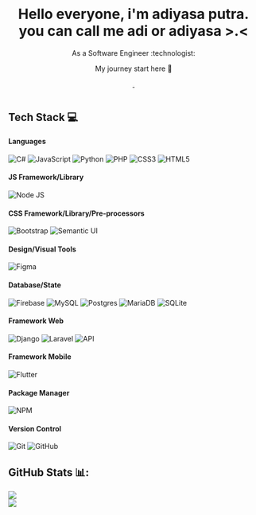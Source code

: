 <h1 align="center">
  <img alt="" 
       src="https://i.pinimg.com/originals/c1/3e/7f/c13e7f371b14f93e91808200631b8a81.gif" 
       style="vertical-align:center">
</h1>
<h1 align="center"> Hello everyone, i'm adiyasa putra. you can call me adi or adiyasa >.<</br>
</h1>
<p align="center">As a Software Engineer :technologist:</p>
<p align="center">My journey start here 🚀</p>    
<p align="center">
  <a href="https://www.linkedin.com/in/adiyasa-putra-401717248/" target="_blank">
    <img alt="" src="https://img.shields.io/badge/LinkedIn-000?logo=linkedin&logoColor=0A66C2&style=for-the-badge" style="vertical-align:center" />
  </a>
  <a href="https://www.instagram.com/adiyasaputra/" target="_blank">
    <img alt="" src="https://img.shields.io/badge/Instagram-000?style=for-the-badge&logo=Instagram&logoColor=E4405F" style="vertical-align:center" />
  </a>
</p>
<p align="center">
  <a href="https://www.google.com/url?sa=i&url=https%3A%2F%2Fwww.pinterest.com%2Fhadishax%2Fsome-great-shit%2F&psig=AOvVaw2ET1p49N5wnxIdWepTIsDD&ust=1700625891182000&source=images&cd=vfe&opi=89978449&ved=0CBEQjRxqFwoTCLiL_aKb1IIDFQAAAAAdAAAAABAH">
    <img alt=""
         src="https://pa1.narvii.com/6293/511633638c473821b419ea381c558d0ee8d770c4_hq.gif">
  </a>
</p>


## Tech Stack 💻
#### Languages
![C#](https://img.shields.io/badge/-Csharp-000?style=for-the-badge&logo=c#)
![JavaScript](https://img.shields.io/badge/-JavaScript-000?style=for-the-badge&logo=javascript)
![Python](https://img.shields.io/badge/python-000?style=for-the-badge&logo=python&logoColor=white)
![PHP](https://img.shields.io/badge/php-000.svg?style=for-the-badge&logo=php&logoColor=white)
![CSS3](https://img.shields.io/badge/-CSS3-000?style=for-the-badge&logo=css3)
![HTML5](https://img.shields.io/badge/-HTML5-000?style=for-the-badge&logo=html5)

#### JS Framework/Library
![Node JS](https://img.shields.io/badge/-node.JS-000?style=for-the-badge&logo=node.js)

#### CSS Framework/Library/Pre-processors
![Bootstrap](https://img.shields.io/badge/-Bootstrap-000?style=for-the-badge&logo=bootstrap)
![Semantic UI](https://img.shields.io/badge/Semantic%20UI-000.svg?style=for-the-badge&logo=SemanticUIReact&logoColor=white)

#### Design/Visual Tools
![Figma](https://img.shields.io/badge/-Figma-000?style=for-the-badge&logo=figma)

#### Database/State
![Firebase](https://img.shields.io/badge/-Firebase-000?style=for-the-badge&logo=firebase)
![MySQL](https://img.shields.io/badge/mysql-000.svg?style=for-the-badge&logo=mysql&logoColor=white) 
![Postgres](https://img.shields.io/badge/postgres-000.svg?style=for-the-badge&logo=postgresql&logoColor=white) 
![MariaDB](https://img.shields.io/badge/MariaDB-000?style=for-the-badge&logo=mariadb&logoColor=white) 
![SQLite](https://img.shields.io/badge/sqlite-000.svg?style=for-the-badge&logo=sqlite&logoColor=white) 

#### Framework Web
![Django](https://img.shields.io/badge/django-000.svg?style=for-the-badge&logo=django&logoColor=white)
![Laravel](https://img.shields.io/badge/laravel-000.svg?style=for-the-badge&logo=laravel&logoColor=white) 
![API](https://img.shields.io/badge/-API-000?style=for-the-badge&logo=fastapi)

#### Framework Mobile
![Flutter](https://img.shields.io/badge/Flutter-000.svg?style=for-the-badge&logo=Flutter&logoColor=white)

#### Package Manager
![NPM](https://img.shields.io/badge/-NPM-000?style=for-the-badge&logo=npm)

#### Version Control
![Git](https://img.shields.io/badge/-Git-000?style=for-the-badge&logo=git)
![GitHub](https://img.shields.io/badge/-GitHub-000?style=for-the-badge&logo=github)

## GitHub Stats 📊:

![](https://github-readme-stats.vercel.app/api?username=devandor&theme=dark&hide_border=true&include_all_commits=false&count_private=false)<br/>
![](https://github-readme-streak-stats.herokuapp.com/?user=devandor&theme=dark&hide_border=true)<br/>